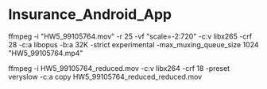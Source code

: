 # Insurance_Android_App

ffmpeg -i "HW5_99105764.mov" -r 25 -vf "scale=-2:720" -c:v libx265 -crf 28 -c:a libopus -b:a 32K -strict experimental -max_muxing_queue_size 1024 "HW5_99105764.mp4"

ffmpeg -i HW5_99105764_reduced.mov -c:v libx264 -crf 18 -preset veryslow -c:a copy HW5_99105764_reduced_reduced.mov